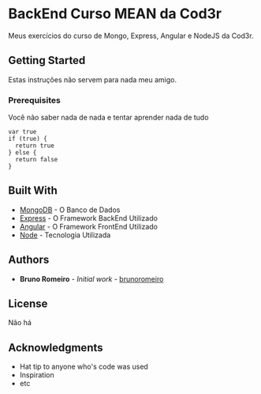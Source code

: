 # BackEnd Curso MEAN da Cod3r

Meus exercícios do curso de Mongo, Express, Angular e NodeJS da Cod3r.

## Getting Started

Estas instruções não servem para nada meu amigo.

### Prerequisites

Você não saber nada de nada e tentar aprender nada de tudo

```
var true
if (true) {
  return true
} else {
  return false
}
```


## Built With

* [MongoDB](https://www.mongodb.com/) - O Banco de Dados
* [Express](http://expressjs.com/pt-br/) - O Framework BackEnd Utilizado
* [Angular](https://angularjs.org/) - O Framework FrontEnd Utilizado
* [Node](https://nodejs.org/en/) - Tecnologia Utilizada


## Authors

* **Bruno Romeiro** - *Initial work* - [brunoromeiro](https://github.com/brunoromeiro)


## License

Não há

## Acknowledgments

* Hat tip to anyone who's code was used
* Inspiration
* etc
